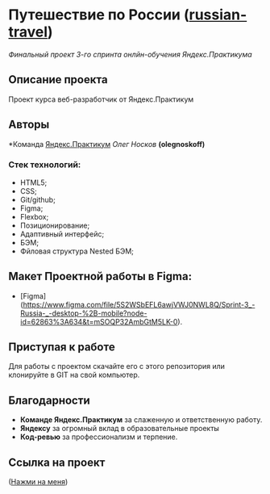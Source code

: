 # Путешествие по России ([russian-travel](https://olegnoskoff.github.io/russian-travel/))

*Финальный проект 3-го спринта онлйн-обучения Яндекс.Практикума*

## Описание проекта
Проект курса веб-разработчик от Яндекс.Практикум

## Авторы  
*Команда [Яндекс.Практикум](https://practicum.yandex.ru/web/) 
*Олег Носков* **(olegnoskoff)** 

### Стек технологий:
* HTML5;
* CSS;
* Git/github;
* Figma;
* Flexbox;
* Позиционирование;
* Адаптивный интерфейс;
* БЭМ;
* Фйловая структура Nested БЭМ;


## Макет Проектной работы в Figma:
- [Figma] (https://www.figma.com/file/5S2WSbEFL6awjVWJ0NWL8Q/Sprint-3_-Russia-_-desktop-%2B-mobile?node-id=62863%3A634&t=mSOQP32AmbGtM5LK-0).

## Приступая к работе  
Для работы с проектом скачайте его с этого репозитория или клонируйте в GIT на свой компьютер.

## Благодарности 
* **Команде Яндекс.Практикум** за слаженную и ответственную работу.  
* **Яндексу** за огромный вклад в образовательные проекты  
* **Код-ревью** за профессионализм и терпение.

## Ссылка на проект
([Нажми на меня](https://olegnoskoff.github.io/russian-travel/))
